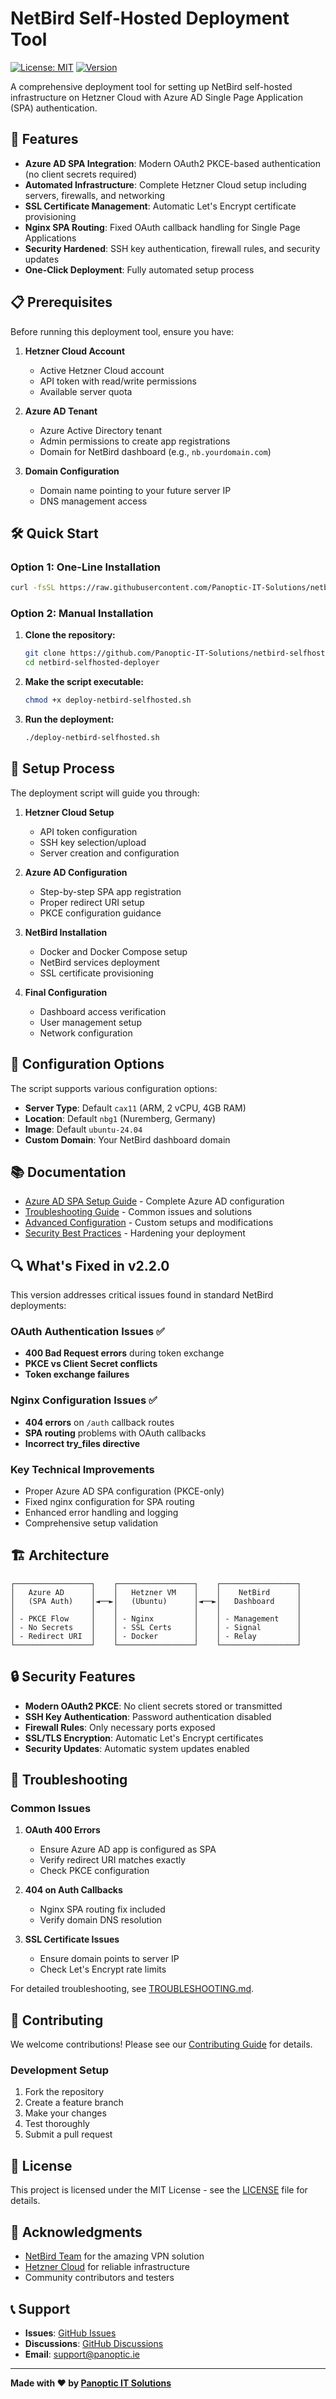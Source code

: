 # NetBird Self-Hosted Deployment Tool

[![License: MIT](https://img.shields.io/badge/License-MIT-yellow.svg)](https://opensource.org/licenses/MIT)
[![Version](https://img.shields.io/badge/version-2.2.0-blue.svg)](https://github.com/Panoptic-IT-Solutions/netbird-selfhosted-deployer)

A comprehensive deployment tool for setting up NetBird self-hosted infrastructure on Hetzner Cloud with Azure AD Single Page Application (SPA) authentication.

## 🚀 Features

- **Azure AD SPA Integration**: Modern OAuth2 PKCE-based authentication (no client secrets required)
- **Automated Infrastructure**: Complete Hetzner Cloud setup including servers, firewalls, and networking
- **SSL Certificate Management**: Automatic Let's Encrypt certificate provisioning
- **Nginx SPA Routing**: Fixed OAuth callback handling for Single Page Applications
- **Security Hardened**: SSH key authentication, firewall rules, and security updates
- **One-Click Deployment**: Fully automated setup process

## 📋 Prerequisites

Before running this deployment tool, ensure you have:

1. **Hetzner Cloud Account**
   - Active Hetzner Cloud account
   - API token with read/write permissions
   - Available server quota

2. **Azure AD Tenant**
   - Azure Active Directory tenant
   - Admin permissions to create app registrations
   - Domain for NetBird dashboard (e.g., `nb.yourdomain.com`)

3. **Domain Configuration**
   - Domain name pointing to your future server IP
   - DNS management access

## 🛠️ Quick Start

### Option 1: One-Line Installation

```bash
curl -fsSL https://raw.githubusercontent.com/Panoptic-IT-Solutions/netbird-selfhosted-deployer/main/install.sh | bash
```

### Option 2: Manual Installation

1. **Clone the repository:**
   ```bash
   git clone https://github.com/Panoptic-IT-Solutions/netbird-selfhosted-deployer.git
   cd netbird-selfhosted-deployer
   ```

2. **Make the script executable:**
   ```bash
   chmod +x deploy-netbird-selfhosted.sh
   ```

3. **Run the deployment:**
   ```bash
   ./deploy-netbird-selfhosted.sh
   ```

## 📖 Setup Process

The deployment script will guide you through:

1. **Hetzner Cloud Setup**
   - API token configuration
   - SSH key selection/upload
   - Server creation and configuration

2. **Azure AD Configuration**
   - Step-by-step SPA app registration
   - Proper redirect URI setup
   - PKCE configuration guidance

3. **NetBird Installation**
   - Docker and Docker Compose setup
   - NetBird services deployment
   - SSL certificate provisioning

4. **Final Configuration**
   - Dashboard access verification
   - User management setup
   - Network configuration

## 🔧 Configuration Options

The script supports various configuration options:

- **Server Type**: Default `cax11` (ARM, 2 vCPU, 4GB RAM)
- **Location**: Default `nbg1` (Nuremberg, Germany)
- **Image**: Default `ubuntu-24.04`
- **Custom Domain**: Your NetBird dashboard domain

## 📚 Documentation

- [Azure AD SPA Setup Guide](./AZURE-AD-SPA-SETUP.md) - Complete Azure AD configuration
- [Troubleshooting Guide](./docs/TROUBLESHOOTING.md) - Common issues and solutions
- [Advanced Configuration](./docs/ADVANCED-CONFIG.md) - Custom setups and modifications
- [Security Best Practices](./docs/SECURITY.md) - Hardening your deployment

## 🔍 What's Fixed in v2.2.0

This version addresses critical issues found in standard NetBird deployments:

### OAuth Authentication Issues ✅
- **400 Bad Request errors** during token exchange
- **PKCE vs Client Secret conflicts**
- **Token exchange failures**

### Nginx Configuration Issues ✅
- **404 errors** on `/auth` callback routes
- **SPA routing** problems with OAuth callbacks
- **Incorrect try_files directive**

### Key Technical Improvements
- Proper Azure AD SPA configuration (PKCE-only)
- Fixed nginx configuration for SPA routing
- Enhanced error handling and logging
- Comprehensive setup validation

## 🏗️ Architecture

```
┌─────────────────┐    ┌─────────────────┐    ┌─────────────────┐
│   Azure AD      │    │   Hetzner VM    │    │    NetBird      │
│   (SPA Auth)    │◄──►│   (Ubuntu)      │◄──►│   Dashboard     │
│                 │    │                 │    │                 │
│ - PKCE Flow     │    │ - Nginx         │    │ - Management    │
│ - No Secrets    │    │ - SSL Certs     │    │ - Signal        │
│ - Redirect URI  │    │ - Docker        │    │ - Relay         │
└─────────────────┘    └─────────────────┘    └─────────────────┘
```

## 🔒 Security Features

- **Modern OAuth2 PKCE**: No client secrets stored or transmitted
- **SSH Key Authentication**: Password authentication disabled
- **Firewall Rules**: Only necessary ports exposed
- **SSL/TLS Encryption**: Automatic Let's Encrypt certificates
- **Security Updates**: Automatic system updates enabled

## 🐛 Troubleshooting

### Common Issues

1. **OAuth 400 Errors**
   - Ensure Azure AD app is configured as SPA
   - Verify redirect URI matches exactly
   - Check PKCE configuration

2. **404 on Auth Callbacks**
   - Nginx SPA routing fix included
   - Verify domain DNS resolution

3. **SSL Certificate Issues**
   - Ensure domain points to server IP
   - Check Let's Encrypt rate limits

For detailed troubleshooting, see [TROUBLESHOOTING.md](./docs/TROUBLESHOOTING.md).

## 🤝 Contributing

We welcome contributions! Please see our [Contributing Guide](./CONTRIBUTING.md) for details.

### Development Setup

1. Fork the repository
2. Create a feature branch
3. Make your changes
4. Test thoroughly
5. Submit a pull request

## 📄 License

This project is licensed under the MIT License - see the [LICENSE](./LICENSE) file for details.

## 🙏 Acknowledgments

- [NetBird Team](https://github.com/netbirdio/netbird) for the amazing VPN solution
- [Hetzner Cloud](https://www.hetzner.com/cloud) for reliable infrastructure
- Community contributors and testers

## 📞 Support

- **Issues**: [GitHub Issues](https://github.com/Panoptic-IT-Solutions/netbird-selfhosted-deployer/issues)
- **Discussions**: [GitHub Discussions](https://github.com/Panoptic-IT-Solutions/netbird-selfhosted-deployer/discussions)
- **Email**: support@panoptic.ie

---

**Made with ❤️ by [Panoptic IT Solutions](https://panoptic.ie)**